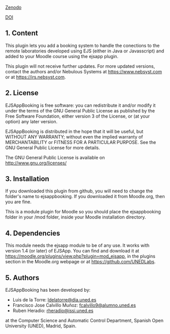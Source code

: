 [Zenodo](https://zenodo.org/badge/latestdoi/18948/UNEDLabs/moodle-mod_ejsappbooking)

[DOI](10.5281/zenodo.33840)

## 1. Content

This plugin lets you add a booking system to handle the conections to the remote laboratories developed using EJS
(either in Java or Javasscript) and added to your Moodle course using the ejsapp plugin.

This plugin will not receive further updates. For more updated versions, contact the authors and/or Nebulous Systems at https://www.nebsyst.com or at https://irs.nebsyst.com.

## 2. License

EJSAppBooking is free software: you can redistribute it and/or modify it under the terms of the GNU General Public
License as published by the Free Software Foundation, either version 3 of the License, or (at your option) any later
version.

EJSAppBooking is distributed in the hope that it will be useful, but WITHOUT ANY WARRANTY; without even the implied
warranty of MERCHANTABILITY or FITNESS FOR A PARTICULAR PURPOSE.  See the GNU General Public License for more details.

The GNU General Public License is available on <http://www.gnu.org/licenses/>

## 3. Installation

If you downloaded this plugin from github, you will need to change the folder's name to ejsappbooking. If you downloaded
it from Moodle.org, then you are fine.

This is a module plugin for Moodle so you should place the ejsappbooking folder in your /mod folder, inside your Moodle
installation directory.

## 4. Dependencies

This module needs the ejsapp module to be of any use. It works with version 1.4 (or later) of EJSApp. You can find and
download it at https://moodle.org/plugins/view.php?plugin=mod_ejsapp, in the plugins section in the Moodle.org
webpage or at https://github.com/UNEDLabs.

## 5. Authors

EJSAppBooking has been developed by:
 - Luis de la Torre: ldelatorre@dia.uned.es
 - Francisco Jose Calvillo Muñoz: fcalvillo9@alumno.uned.es
 - Ruben Heradio: rheradio@issi.uned.es

  at the Computer Science and Automatic Control Department, Spanish Open University (UNED), Madrid, Spain.
